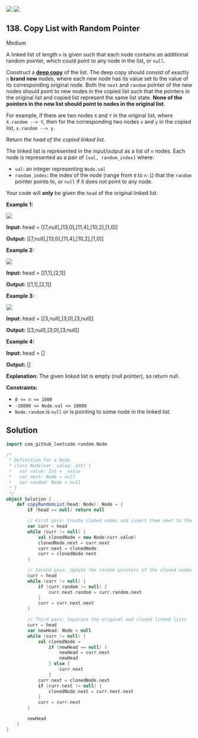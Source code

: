 [![](https://img.shields.io/github/stars/javadev/LeetCode-in-All?label=Stars&style=flat-square)](https://github.com/javadev/LeetCode-in-All)
[![](https://img.shields.io/github/forks/javadev/LeetCode-in-All?label=Fork%20me%20on%20GitHub%20&style=flat-square)](https://github.com/javadev/LeetCode-in-All/fork)

## 138\. Copy List with Random Pointer

Medium

A linked list of length `n` is given such that each node contains an additional random pointer, which could point to any node in the list, or `null`.

Construct a [**deep copy**](https://en.wikipedia.org/wiki/Object_copying#Deep_copy) of the list. The deep copy should consist of exactly `n` **brand new** nodes, where each new node has its value set to the value of its corresponding original node. Both the `next` and `random` pointer of the new nodes should point to new nodes in the copied list such that the pointers in the original list and copied list represent the same list state. **None of the pointers in the new list should point to nodes in the original list**.

For example, if there are two nodes `X` and `Y` in the original list, where `X.random --> Y`, then for the corresponding two nodes `x` and `y` in the copied list, `x.random --> y`.

Return _the head of the copied linked list_.

The linked list is represented in the input/output as a list of `n` nodes. Each node is represented as a pair of `[val, random_index]` where:

*   `val`: an integer representing `Node.val`
*   `random_index`: the index of the node (range from `0` to `n-1`) that the `random` pointer points to, or `null` if it does not point to any node.

Your code will **only** be given the `head` of the original linked list.

**Example 1:**

![](https://assets.leetcode.com/uploads/2019/12/18/e1.png)

**Input:** head = \[\[7,null],[13,0],[11,4],[10,2],[1,0]]

**Output:** [[7,null],[13,0],[11,4],[10,2],[1,0]] 

**Example 2:**

![](https://assets.leetcode.com/uploads/2019/12/18/e2.png)

**Input:** head = \[\[1,1],[2,1]]

**Output:** [[1,1],[2,1]] 

**Example 3:**

**![](https://assets.leetcode.com/uploads/2019/12/18/e3.png)**

**Input:** head = \[\[3,null],[3,0],[3,null]]

**Output:** [[3,null],[3,0],[3,null]] 

**Example 4:**

**Input:** head = []

**Output:** []

**Explanation:** The given linked list is empty (null pointer), so return null. 

**Constraints:**

*   `0 <= n <= 1000`
*   `-10000 <= Node.val <= 10000`
*   `Node.random` is `null` or is pointing to some node in the linked list.

## Solution

```scala
import com_github_leetcode.random.Node

/*
 * Definition for a Node.
 * class Node(var _value: Int) {
 *   var value: Int = _value
 *   var next: Node = null
 *   var random: Node = null
 * }
 */
object Solution {
    def copyRandomList(head: Node): Node = {
        if (head == null) return null

        // First pass: Create cloned nodes and insert them next to the original nodes
        var curr = head
        while (curr != null) {
            val clonedNode = new Node(curr.value)
            clonedNode.next = curr.next
            curr.next = clonedNode
            curr = clonedNode.next
        }

        // Second pass: Update the random pointers of the cloned nodes
        curr = head
        while (curr != null) {
            if (curr.random != null) {
                curr.next.random = curr.random.next
            }
            curr = curr.next.next
        }

        // Third pass: Separate the original and cloned linked lists
        curr = head
        var newHead: Node = null
        while (curr != null) {
            val clonedNode =
                if (newHead == null) {
                    newHead = curr.next
                    newHead
                } else {
                    curr.next
                }
            curr.next = clonedNode.next
            if (curr.next != null) {
                clonedNode.next = curr.next.next
            }
            curr = curr.next
        }

        newHead
    }
}
```